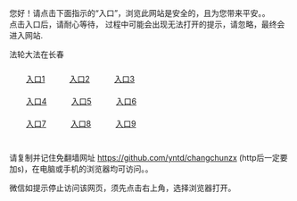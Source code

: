 您好！请点击下面指示的“入口”，浏览此网站是安全的，且为您带来平安。。 <br/>
点击入口后，请耐心等待， 过程中可能会出现无法打开的提示，请忽略，最终会进入网站. </br>

法轮大法在长春<br/>
<div style="padding:10px"><a style="margin:20px" target="_blank" href="https://d20tjgnvrionw5.cloudfront.net/2Qpsp?igvuox" id="ccLink1" rel="nofollow">入口1</a> <a target="_blank" style="margin:20px" href="https://d1f3fqmos103b8.cloudfront.net/2Qpsp?orowpj" id="ccLink2" rel="nofollow">入口2</a> <a style="margin:20px" target="_blank" href="https://d3sg68k5rj2phz.cloudfront.net/2Qpsp?gbvwch" id="ccLink3" rel="nofollow">入口3</a></div>

<div style="padding:10px" ><a style="margin:20px" target="_blank" href="https://d20tjgnvrionw5.cloudfront.net/2Qpsp?igvuox" id="ccLink4" rel="nofollow">入口4</a> <a style="margin:20px" href="https://d1f3fqmos103b8.cloudfront.net/2Qpsp?orowpj" target="_blank" id="ccLink5" rel="nofollow">入口5</a> <a style="margin:20px" href="https://d3sg68k5rj2phz.cloudfront.net/2Qpsp?gbvwch" target="_blank" id="ccLink6" rel="nofollow">入口6</a></div>

<div style="padding:10px"><a style="margin:20px" target="_blank" href="https://d20tjgnvrionw5.cloudfront.net/2Qpsp?igvuox" id="ccLink7" rel="nofollow">入口7</a> <a style="margin:20px" href="https://d1f3fqmos103b8.cloudfront.net/2Qpsp?orowpj" target="_blank" id="ccLink8" rel="nofollow">入口8</a> <a style="margin:20px" target="_blank" href="https://d3sg68k5rj2phz.cloudfront.net/2Qpsp?gbvwch" id="ccLink9" rel="nofollow">入口9</a></div>

<br/>



请复制并记住免翻墙网址 https://github.com/yntd/changchunzx (http后一定要加s)，在电脑或手机的浏览器均可访问。。<br/>

微信如提示停止访问该网页，须先点击右上角，选择浏览器打开。
